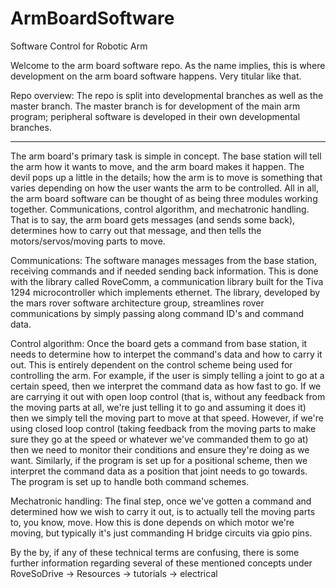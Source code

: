 # ArmBoardSoftware
Software Control for Robotic Arm

Welcome to the arm board software repo. As the name implies, this is where development on the arm board software happens. Very titular like that.

Repo overview: The repo is split into developmental branches as well as the master branch. The master branch is for development of the main arm program; peripheral software is developed in their own developmental branches.

--------------------------------------------------------------------------------------------------------------------------------

The arm board's primary task is simple in concept. The base station will tell the arm how it wants to move, and the arm board makes it 
happen. The devil pops up a little in the details; how the arm is to move is something that varies depending on how the user wants
the arm to be controlled. All in all, the arm board software can be thought of as being three modules working together. Communications,
control algorithm, and mechatronic handling. That is to say, the arm board gets messages (and sends some back), determines how to 
carry out that message, and then tells the motors/servos/moving parts to move.

Communications: The software manages messages from the base station, receiving commands and if needed sending back information. This is
done with the library called RoveComm, a communication library built for the Tiva 1294 microcontroller which implements ethernet.
The library, developed by the mars rover software architecture group, streamlines rover communications by simply passing along 
command ID's and command data.

Control algorithm: Once the board gets a command from base station, it needs to determine how to interpet the command's data and 
how to carry it out. This is entirely dependent on the control scheme being used for controlling the arm. For example, if the user
is simply telling a joint to go at a certain speed, then we interpret the command data as how fast to go. If we are carrying it out
with open loop control (that is, without any feedback from the moving parts at all, we're just telling it to go and assuming it does it)
then we simply tell the moving part to move at that speed. However, if we're using closed loop control (taking feedback from the moving
parts to make sure they go at the speed or whatever we've commanded them to go at) then we need to monitor their conditions and ensure
they're doing as we want. Similarly, if the program is set up for a positional scheme, then we interpret the command data as a position
that joint needs to go towards. The program is set up to handle both command schemes.

Mechatronic handling: The final step, once we've gotten a command and determined how we wish to carry it out, is to actually tell
the moving parts to, you know, move. How this is done depends on which motor we're moving, but typically it's just commanding H bridge circuits via gpio pins.

By the by, if any of these technical terms are confusing, there is some further information regarding several of these mentioned concepts
under RoveSoDrive -> Resources -> tutorials -> electrical
